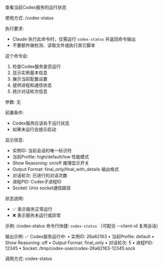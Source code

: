 查看当前Codex服务的运行状态

使用方式: /codex-status

执行要求:
- Claude 执行此命令时，仅需运行 `codex-status` 并返回命令输出
- 不要额外做检测、读取文件或执行其它脚本

这个命令会:
1. 检查Codex服务是否运行
2. 显示实例基本信息
3. 展示当前配置设置
4. 提供进程和通信状态
5. 统计对话轮次信息

参数:
无

前置条件:
- Codex服务应该处于运行状态
- 如果未运行会提示启动

显示信息:
- 实例ID: 当前会话的唯一标识符
- 当前Profile: high/default/low 性能模式
- Show Reasoning: on/off 推理显示开关
- Output Format: final_only/final_with_details 输出格式
- 对话轮次: 已进行的对话次数
- 进程PID: Codex子进程ID
- Socket: Unix socket通信路径

状态说明:
- ✅ 表示服务正常运行
- ❌ 表示服务未运行或异常

示例:
/codex-status
命令行快捷: `codex-status` （可配合 --client-id <ID> 复用会话）

输出示例:
✅ Codex服务运行中:
• 实例ID: 26a62163
• 当前Profile: default
• Show Reasoning: off
• Output Format: final_only
• 对话轮次: 5
• 进程PID: 12345
• Socket: /tmp/codex-user/codex-26a62163-12345.sock

调用方式:
codex-status
